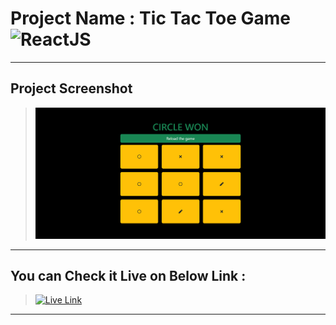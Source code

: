 # Project Name : Tic Tac Toe Game ![ReactJS](https://img.shields.io/badge/Technologies-ReactJS-rose) 

---

## Project Screenshot

> ![SS](./SS.png)

---

## You can Check it Live on Below Link :

> [![Live Link](https://img.shields.io/badge/DEPLOYED-LINK-green)](https://zustand-practice-project-todo-sj.netlify.app/)

---